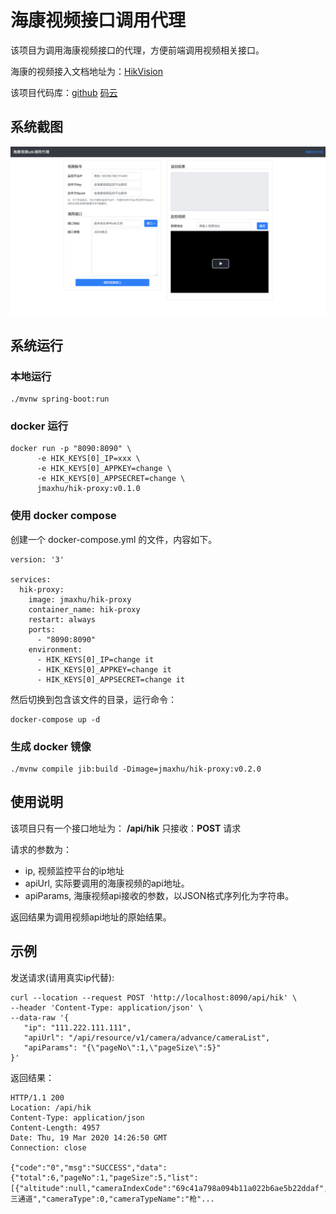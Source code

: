 # 海康视频接口调用代理

该项目为调用海康视频接口的代理，方便前端调用视频相关接口。

海康的视频接入文档地址为：[HikVision](https://open.hikvision.com/docs/37e38899e583cfe4f9879a07a5294bf4)

该项目代码库：[github](https://github.com/jmaxhu/hik-proxy) [码云](https://gitee.com/maxwell/hik-proxy)

## 系统截图

![截图](./screenshot.png)

## 系统运行

### 本地运行

```shell script
./mvnw spring-boot:run
```

### docker 运行

```shell script
docker run -p "8090:8090" \
      -e HIK_KEYS[0]_IP=xxx \
      -e HIK_KEYS[0]_APPKEY=change \
      -e HIK_KEYS[0]_APPSECRET=change \
      jmaxhu/hik-proxy:v0.1.0
```

### 使用 docker compose

创建一个 docker-compose.yml 的文件，内容如下。

```
version: '3'

services:
  hik-proxy:
    image: jmaxhu/hik-proxy
    container_name: hik-proxy
    restart: always
    ports:
      - "8090:8090"
    environment:
      - HIK_KEYS[0]_IP=change it
      - HIK_KEYS[0]_APPKEY=change it
      - HIK_KEYS[0]_APPSECRET=change it
```

然后切换到包含该文件的目录，运行命令：

```
docker-compose up -d
```

### 生成 docker 镜像

```shell script
./mvnw compile jib:build -Dimage=jmaxhu/hik-proxy:v0.2.0
```

## 使用说明

该项目只有一个接口地址为： **/api/hik**
只接收：**POST** 请求

请求的参数为：

 - ip, 视频监控平台的ip地址
 - apiUrl, 实际要调用的海康视频的api地址。
 - apiParams, 海康视频api接收的参数，以JSON格式序列化为字符串。
 
 返回结果为调用视频api地址的原始结果。
 
 ## 示例
 
 发送请求(请用真实ip代替):
 
 ```shell script
curl --location --request POST 'http://localhost:8090/api/hik' \
--header 'Content-Type: application/json' \
--data-raw '{
	"ip": "111.222.111.111",
	"apiUrl": "/api/resource/v1/camera/advance/cameraList",
	"apiParams": "{\"pageNo\":1,\"pageSize\":5}"
}'
```

返回结果：
```
HTTP/1.1 200 
Location: /api/hik
Content-Type: application/json
Content-Length: 4957
Date: Thu, 19 Mar 2020 14:26:50 GMT
Connection: close

{"code":"0","msg":"SUCCESS","data":{"total":6,"pageNo":1,"pageSize":5,"list":[{"altitude":null,"cameraIndexCode":"69c41a798a094b11a022b6ae5b22ddaf","cameraName":"第三通道","cameraType":0,"cameraTypeName":"枪"...
```

